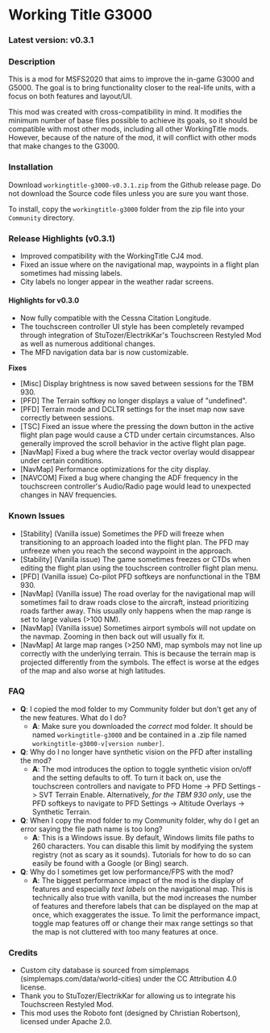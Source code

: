 # Working Title G3000

### Latest version: v0.3.1

### Description
This is a mod for MSFS2020 that aims to improve the in-game G3000 and G5000. The goal is to bring functionality closer to the real-life units, with a focus on both features and layout/UI.

This mod was created with cross-compatibility in mind. It modifies the minimum number of base files possible to achieve its goals, so it should be compatible with most other mods, including all other WorkingTitle mods. However, because of the nature of the mod, it will conflict with other mods that make changes to the G3000.

### Installation
Download `workingtitle-g3000-v0.3.1.zip` from the Github release page. Do not download the Source code files unless you are sure you want those.

To install, copy the `workingtitle-g3000` folder from the zip file into your `Community` directory.

### Release Highlights (v0.3.1)
- Improved compatibility with the WorkingTitle CJ4 mod.
- Fixed an issue where on the navigational map, waypoints in a flight plan sometimes had missing labels.
- City labels no longer appear in the weather radar screens.

#### Highlights for v0.3.0

- Now fully compatible with the Cessna Citation Longitude.
- The touchscreen controller UI style has been completely revamped through integration of StuTozer/ElectrikKar's Touchscreen Restyled Mod as well as numerous additional changes.
- The MFD navigation data bar is now customizable.

**Fixes**
- \[Misc\] Display brightness is now saved between sessions for the TBM 930.
- \[PFD\] The Terrain softkey no longer displays a value of "undefined".
- \[PFD\] Terrain mode and DCLTR settings for the inset map now save correctly between sessions.
- \[TSC\] Fixed an issue where the pressing the down button in the active flight plan page would cause a CTD under certain circumstances. Also generally improved the scroll behavior in the active flight plan page.
- \[NavMap\] Fixed a bug where the track vector overlay would disappear under certain conditions.
- \[NavMap\] Performance optimizations for the city display.
- \[NAVCOM\] Fixed a bug where changing the ADF frequency in the touchscreen controller's Audio/Radio page would lead to unexpected changes in NAV frequencies.

### Known Issues
- \[Stability\] (Vanilla issue) Sometimes the PFD will freeze when transitioning to an approach loaded into the flight plan. The PFD may unfreeze when you reach the second waypoint in the approach.
- \[Stability\] (Vanilla issue) The game sometimes freezes or CTDs when editing the flight plan using the touchscreen controller flight plan menu.
- \[PFD\] (Vanilla issue) Co-pilot PFD softkeys are nonfunctional in the TBM 930.
- \[NavMap\] (Vanilla issue) The road overlay for the navigational map will sometimes fail to draw roads close to the aircraft, instead prioritizing roads farther away. This usually only happens when the map range is set to large values (>100 NM).
- \[NavMap\] (Vanilla issue) Sometimes airport symbols will not update on the navmap. Zooming in then back out will usually fix it.
- \[NavMap\] At large map ranges (>250 NM), map symbols may not line up correctly with the underlying terrain. This is because the terrain map is projected differently from the symbols. The effect is worse at the edges of the map and also worse at high latitudes.

### FAQ
- **Q**: I copied the mod folder to my Community folder but don't get any of the new features. What do I do?
  - **A**: Make sure you downloaded the *correct* mod folder. It should be named `workingtitle-g3000` and be contained in a .zip file named `workingtitle-g3000-v[version number]`.
- **Q**: Why do I no longer have synthetic vision on the PFD after installing the mod?
  - **A**: The mod introduces the option to toggle synthetic vision on/off and the setting defaults to off. To turn it back on, use the touchscreen controllers and navigate to PFD Home -> PFD Settings -> SVT Terrain Enable. Alternatively, *for the TBM 930 only*, use the PFD softkeys to navigate to PFD Settings -> Altitude Overlays -> Synthetic Terrain.
- **Q**: When I copy the mod folder to my Community folder, why do I get an error saying the file path name is too long?
  - **A**: This is a Windows issue. By default, Windows limits file paths to 260 characters. You can disable this limit by modifying the system registry (not as scary as it sounds). Tutorials for how to do so can easily be found with a Google (or Bing) search.
- **Q**: Why do I sometimes get low performance/FPS with the mod?
  - **A**: The biggest performance impact of the mod is the display of features and especially *text labels* on the navigational map. This is technically also true with vanilla, but the mod increases the number of features and therefore labels that can be displayed on the map at once, which exaggerates the issue. To limit the performance impact, toggle map features off or change their max range settings so that the map is not cluttered with too many features at once.

### Credits
- Custom city database is sourced from simplemaps (simplemaps.com/data/world-cities) under the CC Attribution 4.0 license.
- Thank you to StuTozer/ElectrikKar for allowing us to integrate his Touchscreen Restyled Mod.
- This mod uses the Roboto font (designed by Christian Robertson), licensed under Apache 2.0.